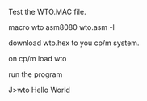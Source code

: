 Test the WTO.MAC file.


macro wto
asm8080 wto.asm -l

download wto.hex to you cp/m system.

on cp/m
load wto

run the program

J>wto
Hello World

